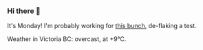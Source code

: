 ### Hi there :wave:

It's Monday! I'm probably working for [this bunch](https://github.com/kohofinancial), de-flaking a test.

Weather in Victoria BC: overcast, at +9°C.
